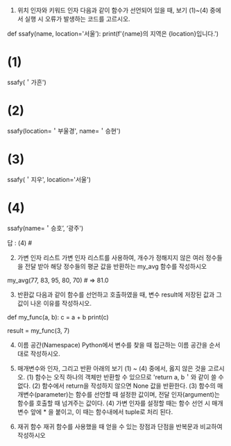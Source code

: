 1. 위치 인자와 키워드 인자
다음과 같이 함수가 선언되어 있을 때, 보기 (1)~(4) 중에서 실행 시
오류가 발생하는 코드를 고르시오.

def ssafy(name, location='서울’):
print(f'{name}의 지역은 {location}입니다.')
# (1)
ssafy(＇가흔')
# (2)
ssafy(location=＇부울경', name=＇승현')
# (3)
ssafy(＇지우', location='서울')
# (4)
ssafy(name=＇승호’, ‘광주')

답 : (4) # 

2. 가변 인자 리스트
가변 인자 리스트를 사용하여, 개수가 정해지지 않은 여러 정수들을 전달 받아
해당 정수들의 평균 값을 반환하는 my_avg 함수를 작성하시오

my_avg(77, 83, 95, 80, 70) # => 81.0

3. 반환값
다음과 같이 함수를 선언하고 호출하였을 때, 변수 result에 저장된 값과
그 값이 나온 이유를 작성하시오.

def my_func(a, b):
c = a + b
print(c)

result = my_func(3, 7)

4. 이름 공간(Namespace)
Python에서 변수를 찾을 때 접근하는 이름 공간을 순서대로 작성하시오.


5. 매개변수와 인자, 그리고 반환
아래의 보기 (1) ~ (4) 중에서, 옳지 않은 것을 고르시오.
(1) 함수는 오직 하나의 객체만 반환할 수 있으므로
'return a, b＇와 같이 쓸 수 없다.
(2) 함수에서 return을 작성하지 않으면 None 값을 반환한다.
(3) 함수의 매개변수(parameter)는 함수를 선언할 때 설정한 값이며,
전달 인자(argument)는 함수를 호출할 때 넘겨주는 값이다.
(4) 가변 인자를 설정할 때는 함수 선언 시 매개변수 앞에 * 을 붙이고, 
이 때는 함수내에서 tuple로 처리 된다.


6. 재귀 함수
재귀 함수를 사용했을 때 얻을 수 있는 장점과 단점을 반복문과 비교하여 작성하시오
